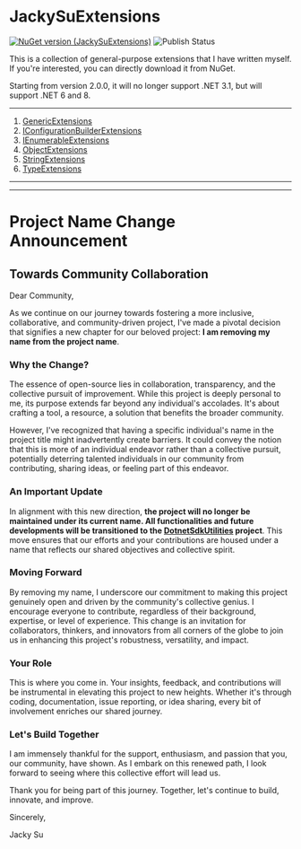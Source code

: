 # JackySuExtensions
[![NuGet version (JackySuExtensions)](https://img.shields.io/nuget/v/JackySuExtensions.svg?style=flat-square)](https://www.nuget.org/packages/JackySuExtensions/)
![Publish Status](https://github.com/twjackysu/JackySuExtensions/actions/workflows/nuget-publish.yml/badge.svg)

This is a collection of general-purpose extensions that I have written myself. If you're interested, you can directly download it from NuGet. 

Starting from version 2.0.0, it will no longer support .NET 3.1, but will support .NET 6 and 8.

---
1. [GenericExtensions](https://github.com/twjackysu/JackySuExtensions/blob/master/JackySuExtensions/GenericExtensions/README.md)
2. [IConfigurationBuilderExtensions](https://github.com/twjackysu/JackySuExtensions/blob/master/JackySuExtensions/IConfigurationBuilderExtensions/README.md)
3. [IEnumerableExtensions](https://github.com/twjackysu/JackySuExtensions/blob/master/JackySuExtensions/IEnumerableExtensions/README.md)
4. [ObjectExtensions](https://github.com/twjackysu/JackySuExtensions/blob/master/JackySuExtensions/ObjectExtensions/README.md)
5. [StringExtensions](https://github.com/twjackysu/JackySuExtensions/blob/master/JackySuExtensions/StringExtensions/README.md)
6. [TypeExtensions](https://github.com/twjackysu/JackySuExtensions/blob/master/JackySuExtensions/TypeExtensions/README.md)

---
---

# Project Name Change Announcement

## Towards Community Collaboration

Dear Community,

As we continue on our journey towards fostering a more inclusive, collaborative, and community-driven project, I've made a pivotal decision that signifies a new chapter for our beloved project: **I am removing my name from the project name**.

### Why the Change?

The essence of open-source lies in collaboration, transparency, and the collective pursuit of improvement. While this project is deeply personal to me, its purpose extends far beyond any individual's accolades. It's about crafting a tool, a resource, a solution that benefits the broader community.

However, I've recognized that having a specific individual's name in the project title might inadvertently create barriers. It could convey the notion that this is more of an individual endeavor rather than a collective pursuit, potentially deterring talented individuals in our community from contributing, sharing ideas, or feeling part of this endeavor.

### An Important Update

In alignment with this new direction, **the project will no longer be maintained under its current name. All functionalities and future developments will be transitioned to the [DotnetSdkUtilities](https://github.com/twjackysu/DotnetSdkUtilities) project**. This move ensures that our efforts and your contributions are housed under a name that reflects our shared objectives and collective spirit.

### Moving Forward

By removing my name, I underscore our commitment to making this project genuinely open and driven by the community's collective genius. I encourage everyone to contribute, regardless of their background, expertise, or level of experience. This change is an invitation for collaborators, thinkers, and innovators from all corners of the globe to join us in enhancing this project's robustness, versatility, and impact.

### Your Role

This is where you come in. Your insights, feedback, and contributions will be instrumental in elevating this project to new heights. Whether it's through coding, documentation, issue reporting, or idea sharing, every bit of involvement enriches our shared journey.

### Let's Build Together

I am immensely thankful for the support, enthusiasm, and passion that you, our community, have shown. As I embark on this renewed path, I look forward to seeing where this collective effort will lead us.

Thank you for being part of this journey. Together, let's continue to build, innovate, and improve.

Sincerely,

Jacky Su